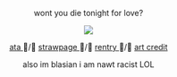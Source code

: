<p align="center"> wont you die tonight for love? </p>

<div align="center">
  <img src="https://i.postimg.cc/zDbJ95SN/Untitled639-20251003041757.png">
</div>
<p align="center"> <a href= "https://lluc.atabook.org/"> ata </a> ᲼/᲼ <a href= "https://tjjkn.straw.page"> strawpage </a> ᲼/᲼ <a href= "https://rentry.co/mihawk-"> rentry </a> ᲼/᲼ <a href= "https://x.com/yumesiak"> art credit </a> </p>

<p align="center"> also im blasian i am nawt racist LOL </p>
